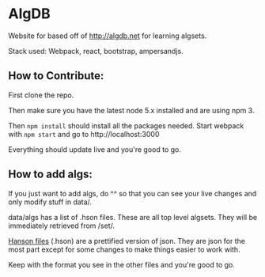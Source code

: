 # AlgDB
Website for based off of http://algdb.net for learning algsets.

Stack used: Webpack, react, bootstrap, ampersandjs.


## How to Contribute:

First clone the repo.

Then make sure you have the latest node 5.x installed and are using npm 3.

Then `npm install` should install all the packages needed. Start webpack with `npm start` and go to http://localhost:3000

Everything should update live and you're good to go.

## How to add algs:

If you just want to add algs, do ^^ so that you can see your live changes and only modify stuff in data/.

data/algs has a list of .hson files. These are all top level algsets. They will be immediately retrieved from /set/<algset>.

[Hanson files](https://github.com/timjansen/hanson) (.hson) are a prettified version of json. They are json for the most part except for some changes to make things easier to work with.

Keep with the format you see in the other files and you're good to go.
